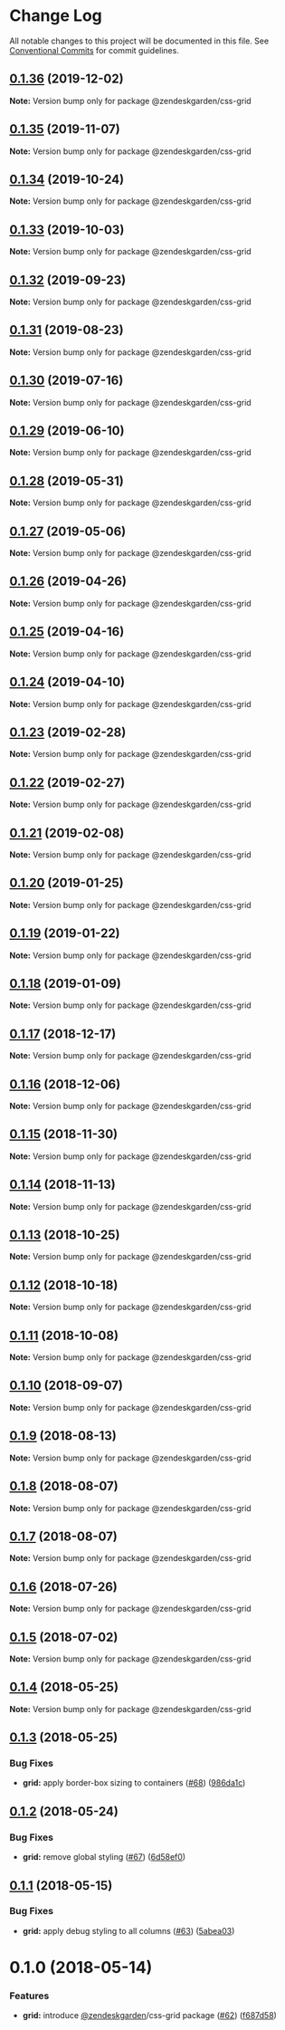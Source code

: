 # Change Log

All notable changes to this project will be documented in this file.
See [Conventional Commits](https://conventionalcommits.org) for commit guidelines.

## [0.1.36](https://github.com/zendeskgarden/css-components/compare/@zendeskgarden/css-grid@0.1.35...@zendeskgarden/css-grid@0.1.36) (2019-12-02)

**Note:** Version bump only for package @zendeskgarden/css-grid





## [0.1.35](https://github.com/zendeskgarden/css-components/compare/@zendeskgarden/css-grid@0.1.34...@zendeskgarden/css-grid@0.1.35) (2019-11-07)

**Note:** Version bump only for package @zendeskgarden/css-grid





## [0.1.34](https://github.com/zendeskgarden/css-components/compare/@zendeskgarden/css-grid@0.1.33...@zendeskgarden/css-grid@0.1.34) (2019-10-24)

**Note:** Version bump only for package @zendeskgarden/css-grid





## [0.1.33](https://github.com/zendeskgarden/css-components/compare/@zendeskgarden/css-grid@0.1.32...@zendeskgarden/css-grid@0.1.33) (2019-10-03)

**Note:** Version bump only for package @zendeskgarden/css-grid





## [0.1.32](https://github.com/zendeskgarden/css-components/compare/@zendeskgarden/css-grid@0.1.31...@zendeskgarden/css-grid@0.1.32) (2019-09-23)

**Note:** Version bump only for package @zendeskgarden/css-grid





## [0.1.31](https://github.com/zendeskgarden/css-components/compare/@zendeskgarden/css-grid@0.1.30...@zendeskgarden/css-grid@0.1.31) (2019-08-23)

**Note:** Version bump only for package @zendeskgarden/css-grid





## [0.1.30](https://github.com/zendeskgarden/css-components/compare/@zendeskgarden/css-grid@0.1.29...@zendeskgarden/css-grid@0.1.30) (2019-07-16)

**Note:** Version bump only for package @zendeskgarden/css-grid





## [0.1.29](https://github.com/zendeskgarden/css-components/compare/@zendeskgarden/css-grid@0.1.28...@zendeskgarden/css-grid@0.1.29) (2019-06-10)

**Note:** Version bump only for package @zendeskgarden/css-grid





## [0.1.28](https://github.com/zendeskgarden/css-components/compare/@zendeskgarden/css-grid@0.1.27...@zendeskgarden/css-grid@0.1.28) (2019-05-31)

**Note:** Version bump only for package @zendeskgarden/css-grid





## [0.1.27](https://github.com/zendeskgarden/css-components/compare/@zendeskgarden/css-grid@0.1.26...@zendeskgarden/css-grid@0.1.27) (2019-05-06)

**Note:** Version bump only for package @zendeskgarden/css-grid





## [0.1.26](https://github.com/zendeskgarden/css-components/compare/@zendeskgarden/css-grid@0.1.25...@zendeskgarden/css-grid@0.1.26) (2019-04-26)

**Note:** Version bump only for package @zendeskgarden/css-grid





## [0.1.25](https://github.com/zendeskgarden/css-components/compare/@zendeskgarden/css-grid@0.1.24...@zendeskgarden/css-grid@0.1.25) (2019-04-16)

**Note:** Version bump only for package @zendeskgarden/css-grid





## [0.1.24](https://github.com/zendeskgarden/css-components/compare/@zendeskgarden/css-grid@0.1.23...@zendeskgarden/css-grid@0.1.24) (2019-04-10)

**Note:** Version bump only for package @zendeskgarden/css-grid





## [0.1.23](https://github.com/zendeskgarden/css-components/compare/@zendeskgarden/css-grid@0.1.22...@zendeskgarden/css-grid@0.1.23) (2019-02-28)

**Note:** Version bump only for package @zendeskgarden/css-grid





## [0.1.22](https://github.com/zendeskgarden/css-components/compare/@zendeskgarden/css-grid@0.1.21...@zendeskgarden/css-grid@0.1.22) (2019-02-27)

**Note:** Version bump only for package @zendeskgarden/css-grid





## [0.1.21](https://github.com/zendeskgarden/css-components/compare/@zendeskgarden/css-grid@0.1.20...@zendeskgarden/css-grid@0.1.21) (2019-02-08)

**Note:** Version bump only for package @zendeskgarden/css-grid





## [0.1.20](https://github.com/zendeskgarden/css-components/compare/@zendeskgarden/css-grid@0.1.19...@zendeskgarden/css-grid@0.1.20) (2019-01-25)

**Note:** Version bump only for package @zendeskgarden/css-grid





## [0.1.19](https://github.com/zendeskgarden/css-components/compare/@zendeskgarden/css-grid@0.1.18...@zendeskgarden/css-grid@0.1.19) (2019-01-22)

**Note:** Version bump only for package @zendeskgarden/css-grid





## [0.1.18](https://github.com/zendeskgarden/css-components/compare/@zendeskgarden/css-grid@0.1.17...@zendeskgarden/css-grid@0.1.18) (2019-01-09)

**Note:** Version bump only for package @zendeskgarden/css-grid





## [0.1.17](https://github.com/zendeskgarden/css-components/compare/@zendeskgarden/css-grid@0.1.16...@zendeskgarden/css-grid@0.1.17) (2018-12-17)

**Note:** Version bump only for package @zendeskgarden/css-grid





## [0.1.16](https://github.com/zendeskgarden/css-components/compare/@zendeskgarden/css-grid@0.1.15...@zendeskgarden/css-grid@0.1.16) (2018-12-06)

**Note:** Version bump only for package @zendeskgarden/css-grid





## [0.1.15](https://github.com/zendeskgarden/css-components/compare/@zendeskgarden/css-grid@0.1.14...@zendeskgarden/css-grid@0.1.15) (2018-11-30)

**Note:** Version bump only for package @zendeskgarden/css-grid





## [0.1.14](https://github.com/zendeskgarden/css-components/compare/@zendeskgarden/css-grid@0.1.13...@zendeskgarden/css-grid@0.1.14) (2018-11-13)

**Note:** Version bump only for package @zendeskgarden/css-grid





## [0.1.13](https://github.com/zendeskgarden/css-components/compare/@zendeskgarden/css-grid@0.1.12...@zendeskgarden/css-grid@0.1.13) (2018-10-25)

**Note:** Version bump only for package @zendeskgarden/css-grid





## [0.1.12](https://github.com/zendeskgarden/css-components/compare/@zendeskgarden/css-grid@0.1.11...@zendeskgarden/css-grid@0.1.12) (2018-10-18)

**Note:** Version bump only for package @zendeskgarden/css-grid





## [0.1.11](https://github.com/zendeskgarden/css-components/compare/@zendeskgarden/css-grid@0.1.10...@zendeskgarden/css-grid@0.1.11) (2018-10-08)

**Note:** Version bump only for package @zendeskgarden/css-grid





<a name="0.1.10"></a>
## [0.1.10](https://github.com/zendeskgarden/css-components/compare/@zendeskgarden/css-grid@0.1.9...@zendeskgarden/css-grid@0.1.10) (2018-09-07)

**Note:** Version bump only for package @zendeskgarden/css-grid





<a name="0.1.9"></a>
## [0.1.9](https://github.com/zendeskgarden/css-components/compare/@zendeskgarden/css-grid@0.1.8...@zendeskgarden/css-grid@0.1.9) (2018-08-13)

**Note:** Version bump only for package @zendeskgarden/css-grid





<a name="0.1.8"></a>
## [0.1.8](https://github.com/zendeskgarden/css-components/compare/@zendeskgarden/css-grid@0.1.7...@zendeskgarden/css-grid@0.1.8) (2018-08-07)




**Note:** Version bump only for package @zendeskgarden/css-grid

<a name="0.1.7"></a>
## [0.1.7](https://github.com/zendeskgarden/css-components/compare/@zendeskgarden/css-grid@0.1.6...@zendeskgarden/css-grid@0.1.7) (2018-08-07)




**Note:** Version bump only for package @zendeskgarden/css-grid

<a name="0.1.6"></a>
## [0.1.6](https://github.com/zendeskgarden/css-components/compare/@zendeskgarden/css-grid@0.1.5...@zendeskgarden/css-grid@0.1.6) (2018-07-26)




**Note:** Version bump only for package @zendeskgarden/css-grid

<a name="0.1.5"></a>
## [0.1.5](https://github.com/zendeskgarden/css-components/compare/@zendeskgarden/css-grid@0.1.4...@zendeskgarden/css-grid@0.1.5) (2018-07-02)




**Note:** Version bump only for package @zendeskgarden/css-grid

<a name="0.1.4"></a>
## [0.1.4](https://github.com/zendeskgarden/css-components/compare/@zendeskgarden/css-grid@0.1.3...@zendeskgarden/css-grid@0.1.4) (2018-05-25)




**Note:** Version bump only for package @zendeskgarden/css-grid

<a name="0.1.3"></a>
## [0.1.3](https://github.com/zendeskgarden/css-components/compare/@zendeskgarden/css-grid@0.1.2...@zendeskgarden/css-grid@0.1.3) (2018-05-25)


### Bug Fixes

* **grid:** apply border-box sizing to containers ([#68](https://github.com/zendeskgarden/css-components/issues/68)) ([986da1c](https://github.com/zendeskgarden/css-components/commit/986da1c))




<a name="0.1.2"></a>
## [0.1.2](https://github.com/zendeskgarden/css-components/compare/@zendeskgarden/css-grid@0.1.1...@zendeskgarden/css-grid@0.1.2) (2018-05-24)


### Bug Fixes

* **grid:** remove global styling ([#67](https://github.com/zendeskgarden/css-components/issues/67)) ([6d58ef0](https://github.com/zendeskgarden/css-components/commit/6d58ef0))




<a name="0.1.1"></a>
## [0.1.1](https://github.com/zendeskgarden/css-components/compare/@zendeskgarden/css-grid@0.1.0...@zendeskgarden/css-grid@0.1.1) (2018-05-15)


### Bug Fixes

* **grid:** apply debug styling to all columns ([#63](https://github.com/zendeskgarden/css-components/issues/63)) ([5abea03](https://github.com/zendeskgarden/css-components/commit/5abea03))




<a name="0.1.0"></a>
# 0.1.0 (2018-05-14)


### Features

* **grid:** introduce [@zendeskgarden](https://github.com/zendeskgarden)/css-grid package ([#62](https://github.com/zendeskgarden/css-components/issues/62)) ([f687d58](https://github.com/zendeskgarden/css-components/commit/f687d58))
